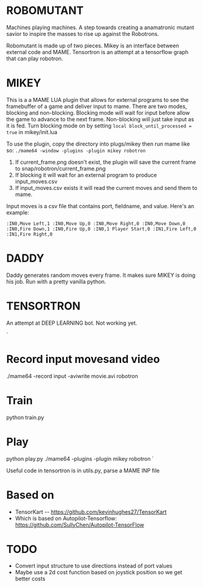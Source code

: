 ROBOMUTANT
==========
Machines playing machines. A step towards creating a anamatronic mutant savior to inspire the masses to rise up against the Robotrons.

Robomutant is made up of two pieces.  Mikey is an interface between external code and MAME.  Tensortron is an attempt at a tensorflow graph that can play robotron.

MIKEY
=====
This is a a MAME LUA plugin that allows for external programs to see the framebuffer of a game and deliver input to mame. There are two modes, blocking and non-blocking.  Blocking mode will wait for input before allow the game to advance to the next frame.  Non-blocking will just take input as it is fed.  Turn blocking mode on by setting
`
local block_until_processed = true
`
in mikey/init.lua

To use the plugin, copy the directory into plugs/mikey then run mame like so:
`
./mame64 -window -plugins -plugin mikey robotron
`

1. If current_frame.png doesn't exist, the plugin will save the current frame to snap/robotron/current_frame.png
2. If blocking it will wait for an external program to produce input_moves.csv
3. If input_moves.csv exists it will read the current moves and send them to mame.

Input moves is a csv file that contains port, fieldname, and value. Here's an example:

`
:IN0,Move Left,1
:IN0,Move Up,0
:IN0,Move Right,0
:IN0,Move Down,0
:IN0,Fire Down,1
:IN0,Fire Up,0
:IN0,1 Player Start,0
:IN1,Fire Left,0
:IN1,Fire Right,0
`

DADDY
=====

Daddy generates random moves every frame. It makes sure MIKEY is doing his job. Run with a pretty vanilla python.

TENSORTRON
==========
An attempt at DEEP LEARNING bot. Not working yet.

`
# Record input movesand video
./mame64 -record input -aviwrite movie.avi robotron
# Train
python train.py
# Play
python play.py
./mame64 -plugins -plugin mikey robotron
`

Useful code in tensortron is in utils.py, parse a MAME INP file

Based on
========
* TensorKart -- https://github.com/kevinhughes27/TensorKart
* Which is based on Autopilot-Tensorflow: https://github.com/SullyChen/Autopilot-TensorFlow

TODO
====
* Convert input structure to use directions instead of port values
* Maybe use a 2d cost function based on joystick position so we get better costs